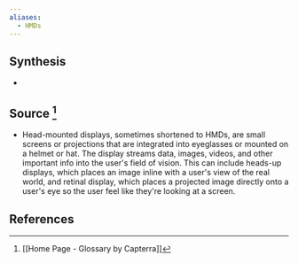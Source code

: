 ```yaml
---
aliases:
  - HMDs
---
```

## Synthesis
- 
## Source [^1]
- Head-mounted displays, sometimes shortened to HMDs, are small screens or projections that are integrated into eyeglasses or mounted on a helmet or hat. The display streams data, images, videos, and other important info into the user's field of vision. This can include heads-up displays, which places an image inline with a user's view of the real world, and retinal display, which places a projected image directly onto a user's eye so the user feel like they're looking at a screen.
## References

[^1]: [[Home Page - Glossary by Capterra]]